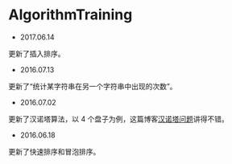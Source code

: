 # AlgorithmTraining

- 2017.06.14

 更新了插入排序。

- 2016.07.13

更新了“统计某字符串在另一个字符串中出现的次数”。

- 2016.07.02

更新了汉诺塔算法，以 4 个盘子为例，这篇博客[汉诺塔问题](http://www.cnblogs.com/antineutrino/p/3334540.html)讲得不错。

- 2016.06.18

更新了快速排序和冒泡排序。